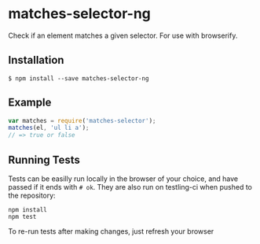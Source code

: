 # matches-selector-ng

Check if an element matches a given selector. For use with browserify.

## Installation

    $ npm install --save matches-selector-ng

## Example

```js
var matches = require('matches-selector');
matches(el, 'ul li a');
// => true or false
```

## Running Tests

Tests can be easilly run locally in the browser of your choice, and have passed if it ends with `# ok`.  They are also run on testling-ci when pushed to the repository:

```
npm install
npm test
```

To re-run tests after making changes, just refresh your browser
